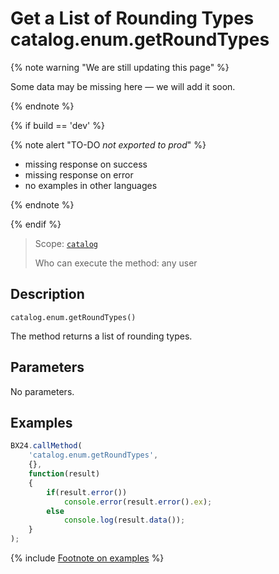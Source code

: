 # Get a List of Rounding Types catalog.enum.getRoundTypes

{% note warning "We are still updating this page" %}

Some data may be missing here — we will add it soon.

{% endnote %}

{% if build == 'dev' %}

{% note alert "TO-DO _not exported to prod_" %}

- missing response on success
- missing response on error
- no examples in other languages

{% endnote %}

{% endif %}

> Scope: [`catalog`](../../scopes/permissions.md)
>
> Who can execute the method: any user

## Description

```http
catalog.enum.getRoundTypes()
```

The method returns a list of rounding types.

## Parameters

No parameters.

## Examples

```js
BX24.callMethod(
    'catalog.enum.getRoundTypes',
    {},
    function(result)
    {
        if(result.error())
            console.error(result.error().ex);
        else
            console.log(result.data());
    }
);
```
{% include [Footnote on examples](../../../_includes/examples.md) %}